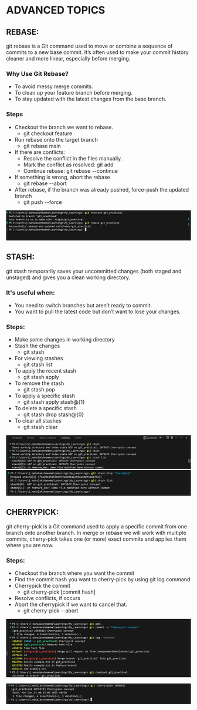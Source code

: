 # ADVANCED TOPICS

## REBASE:
git rebase is a Git command used to move or combine a sequence of commits to a new base commit. It’s often used to make your commit history cleaner and more linear, especially before merging.

### Why Use Git Rebase?
- To avoid messy merge commits.
- To clean up your feature branch before merging.
- To stay updated with the latest changes from the base branch.

### Steps
- Checkout the branch we want to rebase.
    - git checkout feature
- Run rebase onto the target branch
    - git rebase main
- If there are conflicts:
    - Resolve the conflict in the files manually.
    - Mark the conflict as resolved: git add <filename>
    - Continue rebase: git rebase --continue
- If something is wrong, abort the rebase
    - git rebase --abort 
- After rebase, if the branch was already pushed, force-push the updated branch
    - git push --force

![Git Rebase](Assets/git_rebase.jpg)


## STASH:
git stash temporarily saves your uncommitted changes (both staged and unstaged) and gives you a clean working directory.

### It's useful when:
- You need to switch branches but aren’t ready to commit.
- You want to pull the latest code but don’t want to lose your changes.

### Steps:
- Make some changes in working directory 
- Stash the changes 
    -  git stash
- For viewing stashes
    - git stash list
- To apply the recent stash
    - git stash apply
- To remove the stash 
    - git stash pop
- To apply a specific stash 
    - git stash apply stash@{1}
- To delete a specific stash 
    - git stash drop stash@{0}
- To clear all stashes
    - git stash clear

![Git Stash](Assets/git_stash.jpg)
![Git Stashing](Assets/git_stash1.jpg)

## CHERRYPICK:
git cherry-pick is a Git command used to apply a specific commit from one branch onto another branch.
In merge or rebase we will work with multiple commits, cherry-pick takes one (or more) exact commits and applies them where you are now.

### Steps:
- Checkout the branch where you want the commit
- Find the commit hash you want to cherry-pick by using git log command
- Cherrypick the commit
    - git cherry-pick [commit hash]
- Resolve conflicts, if occurs
- Abort the cherrypick if we want to cancel that.
    - git cherry-pick --abort

![Git Cherrypick](Assets/git_cherrypick.jpg)

![Git Cherry-pick](Assets/git_cherrypick1.jpg)